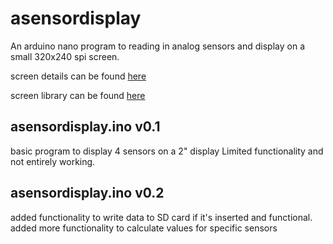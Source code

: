 # asensordisplay

An arduino nano program to reading in analog sensors and display on a small 320x240 spi screen.

screen details can be found [here](https://wiki.dfrobot.com/2.0_Inches_320_240_IPS_TFT_LCD_Display_with_MicroSD_Card_Breakout_SKU_DFR0664)

screen library can be found [here](https://github.com/DFRobot/DFRobot_GDL)


## asensordisplay.ino v0.1

basic program to display 4 sensors on a 2" display
Limited functionality and not entirely working.

## asensordisplay.ino v0.2

added functionality to write data to SD card if it's inserted and functional.
added more functionality to calculate values for specific sensors
